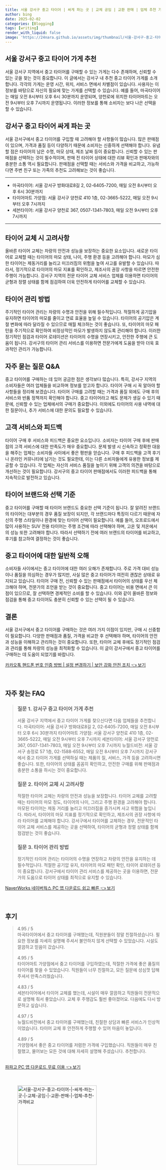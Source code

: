 ```yaml
---
title: 서울 강서구 중고 타이어 | 싸게 파는 곳 | 교체 공임 | 교환 판매 | 업체 추천 가격비교
author: bing
date: 2025-02-02
categories: [Blogging]
tags: [writing]
render_with_liquid: false
image: 'https://24nara.github.io/assets/img/thumbnail/서울-강서구-중고-타이어-|-싸게-파는-곳-|-교체-공임-|-교환-판매-|-업체-추천-가격비교.webp'
---
```



<h2 id='중고 타이어 가게 추천'>서울 강서구 중고 타이어 가게 추천</h2>

<p>서울 강서구 지역에서 중고 타이어를 구매할 수 있는 가게는 다수 존재하며, 신뢰할 수 있는 곳을 찾는 것이 중요합니다. 이 글에서는 강서구 내 추천 중고 타이어 가게를 소개합니다. 각각의 가게는 운영 시간, 위치, 서비스 면에서 차별점이 있습니다. 사용자는 이 정보를 바탕으로 자신의 필요에 맞는 가게를 선택할 수 있습니다. 예를 들어, 마곡타이어는 매일 오전 8시부터 오후 6시 30분까지 운영되며, 양천로에 위치한 타이어마트는 오전 9시부터 오후 7시까지 운영됩니다. 이러한 정보를 통해 소비자는 보다 나은 선택을 할 수 있습니다.</p>

<h2 id='강서구 중고 타이어 구입 방법'>강서구 중고 타이어 싸게 파는 곳</h2>

<p>서울 강서구에서 중고 타이어를 구입할 때 고려해야 할 사항들이 많습니다. 많은 판매점이 있으며, 가격과 품질 등이 다양하기 때문에 소비자는 신중하게 선택해야 합니다. 유념할 점은 타이어의 남은 수명, 마모 상태, 제조 날짜 등이 중요합니다. 신뢰할 수 있는 판매점을 선택하는 것이 필수적이며, 판매 전 타이어 상태에 대한 리뷰 확인과 판매자와의 충분한 소통 역시 필요합니다. 판매점을 선택할 때는 서비스와 가격을 비교하고, 가능하다면 주변 친구 또는 가족의 추천도 고려해보는 것이 좋습니다.</p>

<hr />

<ul>
    <li>마곡타이어: 서울 강서구 방화대로8길 2, 02-6405-7200, 매일 오전 8시부터 오후 6시 30분까지</li>
    <li>타이어마트 가양점: 서울 강서구 양천로 410 1층, 02-3665-5222, 매일 오전 9시부터 오후 7시까지</li>
    <li>세븐타이어: 서울 강서구 양천로 367, 0507-1341-7803, 매일 오전 9시부터 오후 7시까지</li>
</ul>

<hr />

<h2 id='타이어 교체 시 고려사항'>타이어 교체 시 고려사항</h2>

<p>올바른 타이어 교체는 차량의 안전과 성능을 보장하는 중요한 요소입니다. 새로운 타이어로 교체할 때는 타이어의 마모 상태, 나이, 주행 환경 등을 고려해야 합니다. 마모가 심한 타이어는 제동거리를 늘리고 미끄러짐의 위험을 높여 사고를 유발할 수 있습니다. 따라서, 정기적으로 타이어의 마모 지표를 확인하고, 제조사의 권장 사항을 따르면 안전한 주행이 가능합니다. 강서구 지역의 전문 타이어 교체 서비스 업체를 이용하면 타이어의 균형과 정렬 상태를 함께 점검하여 더욱 안전하게 타이어를 교체할 수 있습니다.</p>

<h2 id='타이어 관리 요령'>타이어 관리 방법</h2>

<p>주기적인 타이어 관리는 차량의 수명과 안전을 위해 필수적입니다. 적절하게 공기압을 유지하면 타이어의 마모를 줄이고 연료 효율을 높일 수 있습니다. 타이어의 공기압은 계절 변화에 따라 달라질 수 있으므로 매월 체크하는 것이 좋습니다. 또, 타이어의 마모 패턴을 주기적으로 확인하여 비정상적인 마모가 발생하지 않도록 관리해야 합니다. 이러한 정기적인 점검과 타이어 로테이션은 타이어의 수명을 연장시키고, 안전한 주행에 큰 도움이 됩니다. 강서구의 타이어 관리 서비스를 이용하면 전문가에게 도움을 받아 더욱 효과적인 관리가 가능합니다.</p>

<h2 id='타이어 구매 시 자주 묻는 질문'>자주 묻는 질문 Q&A</h2>

<p>중고 타이어를 구매하는 데 있어 궁금한 점은 생각보다 많습니다. 특히, 강서구 지역의 소비자들은 여러 업체들을 비교하며 정보를 얻고자 합니다. 타이어 구매 시 꼭 알아야 할 사항들을 정리해 보겠습니다. 타이어 구매를 고려할 때는 가격과 품질 외에도 구매 후의 서비스와 반품 정책까지 확인해야 합니다. 중고 타이어라고 해도 문제가 생길 수 있기 때문에, 신뢰할 수 있는 업체에서의 구매가 중요합니다. 이외에도 타이어의 사용 내역에 대한 질문이나, 추가 서비스에 대한 문의도 필요할 수 있습니다.</p>

<h2 id='고객 서비스와 피드백'>고객 서비스와 피드백</h2>

<p>타이어 구매 후 서비스와 피드백은 중요한 요소입니다. 소비자는 타이어 구매 후에 판매점의 고객 서비스에 대한 만족도가 매우 중요합니다. 문제 발생 시 신속하고 정확한 대응을 해주는 업체는 소비자들 사이에서 좋은 평판을 얻습니다. 구매 후 피드백을 고객 후기나 온라인 커뮤니티에 남기는 것도 필요한데, 이는 다른 소비자들에게 유용한 정보를 제공할 수 있습니다. 각 업체는 자신의 서비스 품질을 높이기 위해 고객의 의견을 바탕으로 개선하는 것이 필요합니다. 강서구의 중고 타이어 판매점에서도 이러한 피드백을 통해 지속적으로 발전하고 있습니다.</p>

<h2 id='타이어 브랜드와 선택 기준'>타이어 브랜드와 선택 기준</h2>

<p>중고 타이어를 구매할 때 타이어 브랜드도 중요한 선택 기준이 됩니다. 잘 알려진 브랜드의 타이어는 대부분의 경우 품질 보장이 되지만, 각 브랜드마다 특징이 다르기 때문에 자신의 주행 스타일이나 환경에 맞는 타이어 선택이 필요합니다. 예를 들어, 오프로드에서 많이 사용하는 SUV 전용 타이어는 주행 조건에 따라 선택해야 하며, 고온 및 저온에서의 성능 또한 고려해야 합니다. 따라서 선택하기 전에 여러 브랜드의 타이어를 비교하고, 후기를 참고하여 결정하는 것이 좋습니다.</p>

<h2 id='중고 타이어에 대한 일반적 오해'>중고 타이어에 대한 일반적 오해</h2>

<p>소비자들 사이에서는 중고 타이어에 대한 여러 오해가 존재합니다. 주로 가격 대비 성능이나 품질을 의심하는 경우가 많지만, 사실 많은 중고 타이어가 여전히 괜찮은 상태로 유지되고 있습니다. 타이어 구매 전, 신뢰할 수 있는 판매점에서 타이어의 상태를 우선 체크해야 하며, 전문가의 조언을 받는 것이 중요합니다. 중고 타이어는 비용 면에서 큰 이점이 있으므로, 잘 선택하면 경제적인 소비를 할 수 있습니다. 이와 같이 올바른 정보와 점검을 통해 중고 타이어도 충분히 신뢰할 수 있는 선택이 될 수 있습니다.</p>

<h2 id='결론'>결론</h2>

<p>서울 강서구에서 중고 타이어를 구매하는 것은 여러 가지 이점이 있지만, 구매 시 신중함이 필요합니다. 다양한 판매점과 품질, 가격을 비교한 후 선택해야 하며, 타이어의 안전과 성능을 이해하고 관리하는 것이 중요합니다. 또한, 타이어 교체 후에도 정기적인 점검과 관리를 통해 차량의 성능을 최적화할 수 있습니다. 이 글이 강서구에서 중고 타이어를 구매하는 데 도움이 되었기를 바랍니다.</p>


<p><a class="click-button" title="카카오톡 핸드폰 번호 인증 방법 | 설정 변경하기 | 보안 강화 안전 조치" href="https://24nara.github.io/posts/%EC%B9%B4%EC%B9%B4%EC%98%A4%ED%86%A1-%ED%95%B8%EB%93%9C%ED%8F%B0-%EB%B2%88%ED%98%B8-%EC%9D%B8%EC%A6%9D-%EB%B0%A9%EB%B2%95-%EC%84%A4%EC%A0%95-%EB%B3%80%EA%B2%BD%ED%95%98%EA%B8%B0-%EB%B3%B4%EC%95%88-%EA%B0%95%ED%99%94-%EC%95%88%EC%A0%84-%EC%A1%B0%EC%B9%98/" rel="dofollow">카카오톡 핸드폰 번호 인증 방법 | 설정 변경하기 | 보안 강화 안전 조치 👈 보기</a></p><br>
<h2 id='자주_찾는_FAQ'>자주 찾는 FAQ</h2>
<div itemscope="" itemtype="https://schema.org/FAQPage"> 
<blockquote> 
<div itemscope="" itemprop="mainEntity" itemtype="https://schema.org/Question"> 
<h3 itemprop="name">질문 1. 강서구 중고 타이어 가게 추천</h3> 
<div itemscope="" itemprop="acceptedAnswer" itemtype="https://schema.org/Answer"> 
<span itemprop="text"> 
<p>서울 강서구 지역에서 중고 타이어 가게를 찾으신다면 다음 업체들을 추천합니다. 
마곡타이어: 서울 강서구 방화대로8길 2, 02-6405-7200, 매일 오전 8시부터 오후 6시 30분까지 
타이어마트 가양점: 서울 강서구 양천로 410 1층, 02-3665-5222, 매일 오전 9시부터 오후 7시까지 
세븐타이어: 서울 강서구 양천로 367, 0507-1341-7803, 매일 오전 9시부터 오후 7시까지 
뉴월드비전: 서울 강서구 송정로 57 1층, 02-1588-6552, 매일 오전 8시부터 오후 7시까지 
강서구에서 중고 타이어 가게를 선택하실 때는 제품의 질, 서비스, 가격 등을 고려하시면 좋습니다. 또한, 타이어의 상태를 꼼꼼히 확인하고, 안전한 구매를 위해 판매점과 충분한 소통을 하시는 것이 중요합니다.</p> 
</span> 
</div> 
</div> 

<div itemscope="" itemprop="mainEntity" itemtype="https://schema.org/Question"> 
<h3 itemprop="name">질문 2. 타이어 교체 시 고려사항</h3> 
<div itemscope="" itemprop="acceptedAnswer" itemtype="https://schema.org/Answer"> 
<span itemprop="text"> 
<p>적절한 타이어 교체는 차량의 안전과 성능을 보장합니다. 타이어 교체를 고려할 때는 타이어의 마모 정도, 타이어의 나이, 그리고 주행 환경을 고려해야 합니다. 마모된 타이어는 제동 거리를 늘리고 미끄러짐을 증가시켜 사고 위험을 높입니다. 따라서, 타이어의 마모 지표를 정기적으로 확인하고, 제조사의 권장 사항에 따라 타이어를 교체해야 합니다. 강서구에서 타이어를 교체하는 경우, 전문적인 타이어 교체 서비스를 제공하는 곳을 선택하여, 타이어의 균형과 정렬 상태를 함께 점검받는 것이 좋습니다.</p> 
</span> 
</div> 
</div> 

<div itemscope="" itemprop="mainEntity" itemtype="https://schema.org/Question"> 
<h3 itemprop="name">질문 3. 타이어 관리 방법</h3> 
<div itemscope="" itemprop="acceptedAnswer" itemtype="https://schema.org/Answer"> 
<span itemprop="text"> 
<p>정기적인 타이어 관리는 타이어의 수명을 연장하고 차량의 안전을 유지하는 데 필수적입니다. 적절한 공기압 유지, 타이어의 마모 패턴 확인, 타이어 로테이션 등이 중요합니다. 강서구에서 타이어 관리 서비스를 제공하는 곳을 이용하면, 전문가의 도움으로 타이어 상태를 최적으로 유지할 수 있습니다.</p> 
</span> 
</div> 
</div> 
</blockquote> 
</div>
<p><a class="click-button" title="NaverWorks 네이버웍스 PC 앱 다운로드 쉽고 빠른" href="https://24nara.github.io/posts/NaverWorks-%EB%84%A4%EC%9D%B4%EB%B2%84%EC%9B%8D%EC%8A%A4-PC-%EC%95%B1-%EB%8B%A4%EC%9A%B4%EB%A1%9C%EB%93%9C-%EC%89%BD%EA%B3%A0-%EB%B9%A0%EB%A5%B8/" rel="dofollow">NaverWorks 네이버웍스 PC 앱 다운로드 쉽고 빠른 👈 보기</a></p><br>
<h2 id='후기'>후기</h2>
<div itemscope itemtype="https://schema.org/Product">
  <blockquote>
  <div itemprop="review" itemscope itemtype="https://schema.org/Review">
      <div itemprop="reviewRating" itemscope itemtype="https://schema.org/Rating"> <span itemprop="ratingValue">4.95</span> / <span itemprop="bestRating">5</span> </div>
      <span itemprop="reviewBody">마곡타이어에서 중고 타이어를 구매했는데, 직원분들이 정말 친절하셨습니다. 필요한 정보를 자세히 설명해 주셔서 불안하지 않게 선택할 수 있었습니다. 시설도 깔끔하고 믿음이 갔습니다.</span>
  </div>
  <br>
  <div itemprop="review" itemscope itemtype="https://schema.org/Review">
      <div itemprop="reviewRating" itemscope itemtype="https://schema.org/Rating"> <span itemprop="ratingValue">4.95</span> / <span itemprop="bestRating">5</span> </div>
      <span itemprop="reviewBody">타이어마트 가양점에서 중고 타이어를 구입하였는데, 적절한 가격에 좋은 품질의 타이어를 찾을 수 있었습니다. 직원들이 너무 친절하고, 모든 질문에 성심껏 답해주셔서 만족스러웠습니다.</span>
  </div>
  <br>
  <div itemprop="review" itemscope itemtype="https://schema.org/Review">
      <div itemprop="reviewRating" itemscope itemtype="https://schema.org/Rating"> <span itemprop="ratingValue">4.83</span> / <span itemprop="bestRating">5</span> </div>
      <span itemprop="reviewBody">세븐타이어에서 타이어 교체를 했는데, 시설이 매우 깔끔하고 직원들이 전문적으로 설명해 줘서 좋았습니다. 교체 후 주행감도 훨씬 좋아졌어요. 다음에도 다시 방문하고 싶습니다.</span>
  </div>
  <br>
  <div itemprop="review" itemscope itemtype="https://schema.org/Review">
      <div itemprop="reviewRating" itemscope itemtype="https://schema.org/Rating"> <span itemprop="ratingValue">4.97</span> / <span itemprop="bestRating">5</span> </div>
      <span itemprop="reviewBody">뉴월드비전에서 중고 타이어를 구매했는데, 친절한 상담과 빠른 서비스가 인상적이었습니다. 타이어 교체 후 안전하게 주행할 수 있어 마음이 놓입니다.</span>
  </div>
  <br>
  <div itemprop="review" itemscope itemtype="https://schema.org/Review">
      <div itemprop="reviewRating" itemscope itemtype="https://schema.org/Rating"> <span itemprop="ratingValue">4.89</span> / <span itemprop="bestRating">5</span> </div>
      <span itemprop="reviewBody">가양점에서 좋은 중고 타이어를 저렴한 가격에 구입했습니다. 직원들이 매우 친절했고, 물어보는 모든 것에 대해 자세히 설명해 주셨습니다. 추천합니다.</span>
  </div>
  <br>
  </blockquote>
</div>
<p><a class="click-button" title="파파고 PC 앱 다운로드 무료 이용" href="https://24nara.github.io/posts/%ED%8C%8C%ED%8C%8C%EA%B3%A0-PC-%EC%95%B1-%EB%8B%A4%EC%9A%B4%EB%A1%9C%EB%93%9C-%EB%AC%B4%EB%A3%8C-%EC%9D%B4%EC%9A%A9/" rel="dofollow">파파고 PC 앱 다운로드 무료 이용 👈 보기</a></p><br>
<figure class="image"><img src="https://24nara.github.io/assets/img/thumbnail/서울-강서구-중고-타이어-|-싸게-파는-곳-|-교체-공임-|-교환-판매-|-업체-추천-가격비교.webp" alt="서울-강서구-중고-타이어-|-싸게-파는-곳-|-교체-공임-|-교환-판매-|-업체-추천-가격비교" width="256" height="256"></figure>